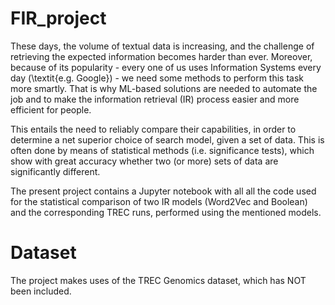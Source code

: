 # FIR_project

These days, the volume of textual data is increasing, and the challenge of retrieving the expected information becomes harder than ever. Moreover, because of its popularity - every one of us uses Information Systems every day (\textit{e.g. Google}) - we need some methods to perform this task more smartly. That is why ML-based solutions are needed to automate the job and to make the information retrieval (IR) process easier and more efficient for people.

This entails the need to reliably compare their capabilities, in order to determine a net superior choice of search model, given a set of data. This is often done by means of statistical methods (i.e. significance tests), which show with great accuracy whether two (or more) sets of data are significantly different. 

The present project contains a Jupyter notebook with all all the code used for the statistical comparison of two IR models (Word2Vec and Boolean) and the corresponding TREC runs, performed using the mentioned models.

# Dataset
The project makes uses of the TREC Genomics dataset, which has NOT been included.

